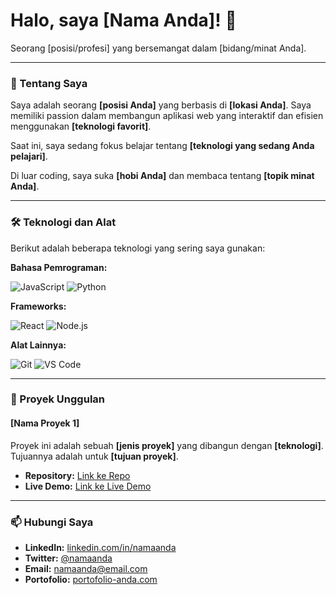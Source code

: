 # Halo, saya [Nama Anda]! 👋

Seorang [posisi/profesi] yang bersemangat dalam [bidang/minat Anda].

---

### 🚀 Tentang Saya

Saya adalah seorang **[posisi Anda]** yang berbasis di **[lokasi Anda]**. Saya memiliki passion dalam membangun aplikasi web yang interaktif dan efisien menggunakan **[teknologi favorit]**. 

Saat ini, saya sedang fokus belajar tentang **[teknologi yang sedang Anda pelajari]**.

Di luar coding, saya suka **[hobi Anda]** dan membaca tentang **[topik minat Anda]**.

---

### 🛠️ Teknologi dan Alat

Berikut adalah beberapa teknologi yang sering saya gunakan:

**Bahasa Pemrograman:**

![JavaScript](https://img.shields.io/badge/-JavaScript-F7DF1E?style=flat-square&logo=JavaScript&logoColor=white)
![Python](https://img.shields.io/badge/-Python-3776AB?style=flat-square&logo=Python&logoColor=white)

**Frameworks:**

![React](https://img.shields.io/badge/-React-61DAFB?style=flat-square&logo=React&logoColor=white)
![Node.js](https://img.shields.io/badge/-Node.js-339933?style=flat-square&logo=Node.js&logoColor=white)

**Alat Lainnya:**

![Git](https://img.shields.io/badge/-Git-F05032?style=flat-square&logo=Git&logoColor=white)
![VS Code](https://img.shields.io/badge/-VSCode-007ACC?style=flat-square&logo=visual-studio-code&logoColor=white)

---

### 📂 Proyek Unggulan

#### [Nama Proyek 1]

Proyek ini adalah sebuah **[jenis proyek]** yang dibangun dengan **[teknologi]**. Tujuannya adalah untuk **[tujuan proyek]**.

- **Repository:** [Link ke Repo](https://github.com/username/project1)
- **Live Demo:** [Link ke Live Demo](https://project1-live.com)

---

### 📫 Hubungi Saya

* **LinkedIn:** [linkedin.com/in/namaanda](https://linkedin.com/in/namaanda)
* **Twitter:** [@namaanda](https://twitter.com/namaanda)
* **Email:** namaanda@email.com
* **Portofolio:** [portofolio-anda.com](https://portofolio-anda.com)
